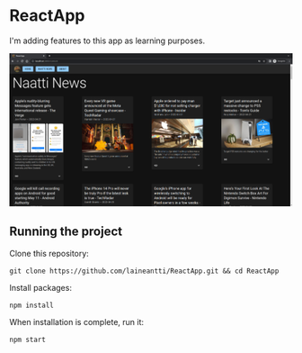 # ReactApp
I'm adding features to this app as learning purposes.

![preview](preview.png)

## Running the project

Clone this repository:

```
git clone https://github.com/laineantti/ReactApp.git && cd ReactApp
```

Install packages:

```
npm install
```

When installation is complete, run it:

```
npm start
```